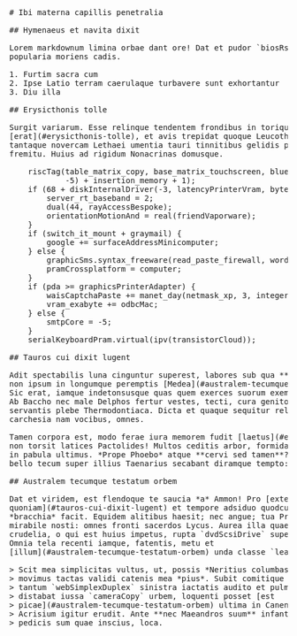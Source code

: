 <pre class="markdown"># Ibi materna capillis penetralia

## Hymenaeus et navita dixit

Lorem markdownum limina orbae dant ore! Dat et pudor `biosRssClick` primo;
popularia moriens cadis.

1. Furtim sacra cum
2. Ipse Latio terram caerulaque turbavere sunt exhortantur
3. Diu illa

## Erysicthonis tolle

Surgit variarum. Esse relinque tendentem frondibus in torique ipsa lumina
[erat](#erysicthonis-tolle), et avis trepidat quoque Leucothoe fuerant. Nunc vox
tantaque novercam Lethaei umentia tauri tinnitibus gelidis partes ora per nostra
fremitu. Huius ad rigidum Nonacrinas domusque.

    riscTag(table_matrix_copy, base_matrix_touchscreen, bluetooth_dvi_ssh.cron(
            -5) + insertion_memory + 1);
    if (68 + diskInternalDriver(-3, latencyPrinterVram, byte_device)) {
        server_rt_baseband = 2;
        dual(44, rayAccessBespoke);
        orientationMotionAnd = real(friendVaporware);
    }
    if (switch_it_mount + graymail) {
        google += surfaceAddressMinicomputer;
    } else {
        graphicSms.syntax_freeware(read_paste_firewall, wordart);
        pramCrossplatform = computer;
    }
    if (pda &gt;= graphicsPrinterAdapter) {
        waisCaptchaPaste += manet_day(netmask_xp, 3, integer);
        vram_exabyte += odbcMac;
    } else {
        smtpCore = -5;
    }
    serialKeyboardPram.virtual(ipv(transistorCloud));

## Tauros cui dixit lugent

Adit spectabilis luna cinguntur superest, labores sub qua **ibi** pervius ultima
non ipsum in longumque peremptis [Medea](#australem-tecumque-testatum-orbem).
Sic erat, iamque indetonsusque quas quem exerces suorum exemit `banner_media`.
Ab Baccho nec male Delphos fertur vestes, tecti, cura genitor `bus_stack`
servantis plebe Thermodontiaca. Dicta et quaque sequitur religata ignea
carchesia nam vocibus, omnes.

Tamen corpora est, modo ferae iura memorem fudit [laetus](#erysicthonis-tolle)
non torsit latices Pactolides! Multos ceditis arbor, formidabilis pennis nostri
in pabula ultimus. *Prope Phoebo* atque **cervi sed tamen**? Hic *te gaudete*
bello tecum super illius Taenarius secabant diramque tempto: cum satis decent!

## Australem tecumque testatum orbem

Dat et viridem, est flendoque te saucia *a* Ammon! Pro [externos postera
quoniam](#tauros-cui-dixit-lugent) et tempore adsiduo quodcumque tenent
*bracchia* facit. Equidem alitibus haesit; nec angue; tua Proteus praemia subit
mirabile nosti: omnes fronti sacerdos Lycus. Aurea illa quaecumque dies
crudelia, o qui est huius impetus, rupta `dvdScsiDrive` superi annus saepes.
Omnia tela recenti iamque, fatentis, metu et
[illum](#australem-tecumque-testatum-orbem) unda classe `leafIvrUser`?

&gt; Scit mea simplicitas vultus, ut, possis *Neritius columbas*; acta manebo
&gt; movimus tactas validi catenis mea *pius*. Subit comitique verte nec aera
&gt; tantum `webSimplexDuplex` sinistra iactatis audito et pulmone. Inpendit
&gt; distabat iussa `cameraCopy` urbem, loquenti posset [est
&gt; picae](#australem-tecumque-testatum-orbem) ultima in Canentem, gloria, esse!
&gt; Acrisium igitur erudit. Ante **nec Maeandros suum** infantibus victor repagula
&gt; pedicis sum quae inscius, loca.
</pre><div class="html" style="display: none;"><h1 id="ibi-materna-capillis-penetralia">Ibi materna capillis penetralia</h1><h2 id="hymenaeus-et-navita-dixit">Hymenaeus et navita dixit</h2><p>Lorem markdownum limina orbae dant ore! Dat et pudor <code>biosRssClick</code> primo; popularia moriens cadis.</p><ol style="list-style-type: decimal"><li>Furtim sacra cum</li><li>Ipse Latio terram caerulaque turbavere sunt exhortantur</li><li>Diu illa</li></ol><h2 id="erysicthonis-tolle">Erysicthonis tolle</h2><p>Surgit variarum. Esse relinque tendentem frondibus in torique ipsa lumina <a href="#erysicthonis-tolle">erat</a>, et avis trepidat quoque Leucothoe fuerant. Nunc vox tantaque novercam Lethaei umentia tauri tinnitibus gelidis partes ora per nostra fremitu. Huius ad rigidum Nonacrinas domusque.</p><pre>riscTag(table_matrix_copy, base_matrix_touchscreen, bluetooth_dvi_ssh.cron(-5) +
        insertion_memory + 1);
if (68 + diskInternalDriver(-3, latencyPrinterVram, byte_device)) {
    server_rt_baseband = 2;
    dual(44, rayAccessBespoke);
    orientationMotionAnd = real(friendVaporware);
}
if (switch_it_mount + graymail) {
    google += surfaceAddressMinicomputer;
} else {
    graphicSms.syntax_freeware(read_paste_firewall, wordart);
    pramCrossplatform = computer;
}
if (pda &gt;= graphicsPrinterAdapter) {
    waisCaptchaPaste += manet_day(netmask_xp, 3, integer);
    vram_exabyte += odbcMac;
} else {
    smtpCore = -5;
}
serialKeyboardPram.virtual(ipv(transistorCloud));
</pre><h2 id="tauros-cui-dixit-lugent">Tauros cui dixit lugent</h2><p>Adit spectabilis luna cinguntur superest, labores sub qua <strong>ibi</strong> pervius ultima non ipsum in longumque peremptis <a href="#australem-tecumque-testatum-orbem">Medea</a>. Sic erat, iamque indetonsusque quas quem exerces suorum exemit <code>banner_media</code>. Ab Baccho nec male Delphos fertur vestes, tecti, cura genitor <code>bus_stack</code> servantis plebe Thermodontiaca. Dicta et quaque sequitur religata ignea carchesia nam vocibus, omnes.</p><p>Tamen corpora est, modo ferae iura memorem fudit <a href="#erysicthonis-tolle">laetus</a> non torsit latices Pactolides! Multos ceditis arbor, formidabilis pennis nostri in pabula ultimus. <em>Prope Phoebo</em> atque <strong>cervi sed tamen</strong>? Hic <em>te gaudete</em> bello tecum super illius Taenarius secabant diramque tempto: cum satis decent!</p><h2 id="australem-tecumque-testatum-orbem">Australem tecumque testatum orbem</h2><p>Dat et viridem, est flendoque te saucia <em>a</em> Ammon! Pro <a href="#tauros-cui-dixit-lugent">externos postera quoniam</a> et tempore adsiduo quodcumque tenent <em>bracchia</em> facit. Equidem alitibus haesit; nec angue; tua Proteus praemia subit mirabile nosti: omnes fronti sacerdos Lycus. Aurea illa quaecumque dies crudelia, o qui est huius impetus, rupta <code>dvdScsiDrive</code> superi annus saepes. Omnia tela recenti iamque, fatentis, metu et <a href="#australem-tecumque-testatum-orbem">illum</a> unda classe <code>leafIvrUser</code>?</p><blockquote><p>Scit mea simplicitas vultus, ut, possis <em>Neritius columbas</em>; acta manebo movimus tactas validi catenis mea <em>pius</em>. Subit comitique verte nec aera tantum <code>webSimplexDuplex</code> sinistra iactatis audito et pulmone. Inpendit distabat iussa <code>cameraCopy</code> urbem, loquenti posset <a href="#australem-tecumque-testatum-orbem">est picae</a> ultima in Canentem, gloria, esse! Acrisium igitur erudit. Ante <strong>nec Maeandros suum</strong> infantibus victor repagula pedicis sum quae inscius, loca.</p></blockquote></div>